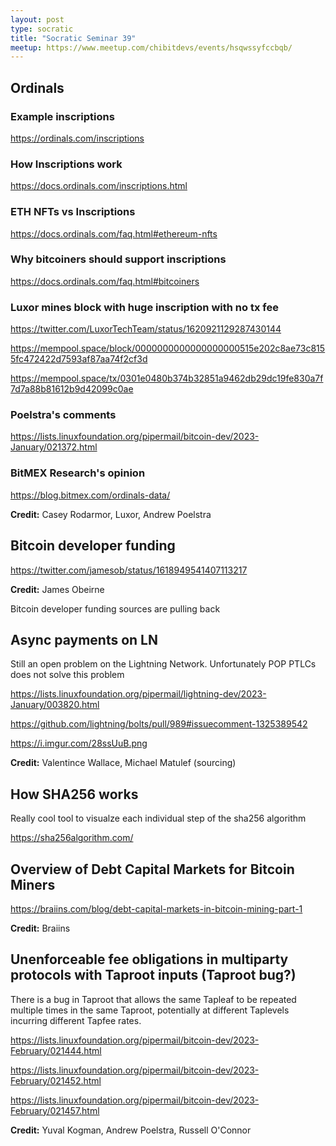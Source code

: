 ```yaml
---
layout: post
type: socratic
title: "Socratic Seminar 39"
meetup: https://www.meetup.com/chibitdevs/events/hsqwssyfccbqb/
---
```


## Ordinals

### Example inscriptions

<https://ordinals.com/inscriptions>

### How Inscriptions work

<https://docs.ordinals.com/inscriptions.html>

### ETH NFTs vs Inscriptions 

<https://docs.ordinals.com/faq.html#ethereum-nfts>

### Why bitcoiners should support inscriptions

<https://docs.ordinals.com/faq.html#bitcoiners>

### Luxor mines block with huge inscription with no tx fee

<https://twitter.com/LuxorTechTeam/status/1620921129287430144>

<https://mempool.space/block/0000000000000000000515e202c8ae73c8155fc472422d7593af87aa74f2cf3d>

<https://mempool.space/tx/0301e0480b374b32851a9462db29dc19fe830a7f7d7a88b81612b9d42099c0ae> 

### Poelstra's comments

<https://lists.linuxfoundation.org/pipermail/bitcoin-dev/2023-January/021372.html>

### BitMEX Research's opinion

<https://blog.bitmex.com/ordinals-data/>

**Credit:** Casey Rodarmor, Luxor, Andrew Poelstra

## Bitcoin developer funding

<https://twitter.com/jamesob/status/1618949541407113217>

**Credit:** James Obeirne

Bitcoin developer funding sources are pulling back

## Async payments on LN

Still an open problem on the Lightning Network. Unfortunately POP PTLCs does not solve this problem

<https://lists.linuxfoundation.org/pipermail/lightning-dev/2023-January/003820.html>

<https://github.com/lightning/bolts/pull/989#issuecomment-1325389542>

<https://i.imgur.com/28ssUuB.png>

**Credit:** Valentince Wallace, Michael Matulef (sourcing)

## How SHA256 works

Really cool tool to visualze each individual step of the sha256 algorithm

<https://sha256algorithm.com/>

## Overview of Debt Capital Markets for Bitcoin Miners

<https://braiins.com/blog/debt-capital-markets-in-bitcoin-mining-part-1>

**Credit:** Braiins

## Unenforceable fee obligations in multiparty protocols with Taproot inputs (Taproot bug?)

There is a bug in Taproot that allows the same Tapleaf to be repeated
multiple times in the same Taproot, potentially at different Taplevels
incurring different Tapfee rates.

<https://lists.linuxfoundation.org/pipermail/bitcoin-dev/2023-February/021444.html>

<https://lists.linuxfoundation.org/pipermail/bitcoin-dev/2023-February/021452.html>

<https://lists.linuxfoundation.org/pipermail/bitcoin-dev/2023-February/021457.html>

**Credit:** Yuval Kogman, Andrew Poelstra, Russell O'Connor
